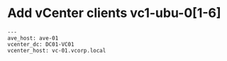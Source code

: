 # Add vCenter clients vc1-ubu-0[1-6]
````
---
ave_host: ave-01
vcenter_dc: DC01-VC01
vcenter_host: vc-01.vcorp.local
````